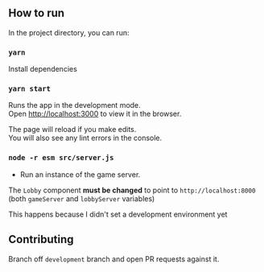 ## How to run

In the project directory, you can run:

### `yarn`

Install dependencies

### `yarn start`

Runs the app in the development mode.<br />
Open [http://localhost:3000](http://localhost:3000) to view it in the browser.

The page will reload if you make edits.<br />
You will also see any lint errors in the console.

### `node -r esm src/server.js`

* Run an instance of the game server.

The `Lobby` component **must be changed** to
point to `http://localhost:8000` (both `gameServer` and `lobbyServer` variables)

This happens because I didn't set a development environment yet 

## Contributing

Branch off `development` branch and open PR requests against it.
